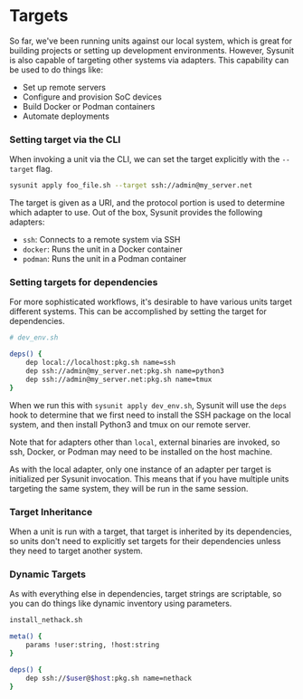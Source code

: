 # Targets

So far, we've been running units against our local system, which is great for building projects
or setting up development environments. However, Sysunit is also capable of targeting other 
systems via adapters. This capability can be used to do things like:

- Set up remote servers
- Configure and provision SoC devices
- Build Docker or Podman containers
- Automate deployments

### Setting target via the CLI

When invoking a unit via the CLI, we can set the target explicitly with the `--target` flag.

```sh
sysunit apply foo_file.sh --target ssh://admin@my_server.net
```

The target is given as a URI, and the protocol portion is used to determine which adapter to use.
Out of the box, Sysunit provides the following adapters:

- `ssh`: Connects to a remote system via SSH
- `docker`: Runs the unit in a Docker container
- `podman`: Runs the unit in a Podman container

### Setting targets for dependencies

For more sophisticated workflows, it's desirable to have various units target different systems.
This can be accomplished by setting the target for dependencies.

```sh
# dev_env.sh

deps() {
    dep local://localhost:pkg.sh name=ssh
    dep ssh://admin@my_server.net:pkg.sh name=python3
    dep ssh://admin@my_server.net:pkg.sh name=tmux
}
```

When we run this with `sysunit apply dev_env.sh`, Sysunit will use the `deps`
hook to determine that we first need to install the SSH package on the local
system, and then install Python3 and tmux on our remote server.

Note that for adapters other than `local`, external binaries are invoked, so
ssh, Docker, or Podman may need to be installed on the host machine.

As with the local adapter, only one instance of an adapter per target is initialized
per Sysunit invocation. This means that if you have multiple units targeting the same
system, they will be run in the same session.

### Target Inheritance

When a unit is run with a target, that target is inherited by its dependencies, so units
don't need to explicitly set targets for their dependencies unless they need to target
another system.

### Dynamic Targets

As with everything else in dependencies, target strings are scriptable, so you can
do things like dynamic inventory using parameters.

```sh
install_nethack.sh

meta() {
    params !user:string, !host:string
}

deps() {
    dep ssh://$user@$host:pkg.sh name=nethack
}
```
